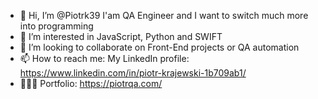 - 👋 Hi, I’m @Piotrk39 I'am QA Engineer and I want to switch much more into programming
- 👀 I’m interested in JavaScript, Python and SWIFT
- 🌱 I’m looking to collaborate on Front-End projects or QA automation
- 📫 How to reach me: My LinkedIn profile: https://www.linkedin.com/in/piotr-krajewski-1b709ab1/
- 🧑🏼‍🎨 Portfolio: https://piotrqa.com/

<!---
Piotrk39/Piotrk39 is a ✨ special ✨ repository because its `README.md` (this file) appears on your GitHub profile.
You can click the Preview link to take a look at your changes.
--->
